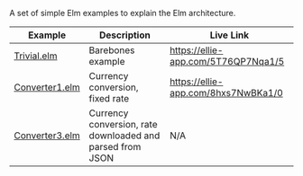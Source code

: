 A set of simple Elm examples to explain the Elm architecture.

| Example | Description | Live Link |
|---|---|---|
| [Trivial.elm](Trivial.elm) | Barebones example | <https://ellie-app.com/5T76QP7Nqa1/5>
| [Converter1.elm](Converter1.elm) | Currency conversion, fixed rate | <https://ellie-app.com/8hxs7NwBKa1/0>
| [Converter3.elm](Converter3.elm) | Currency conversion, rate downloaded and parsed from JSON | N/A

